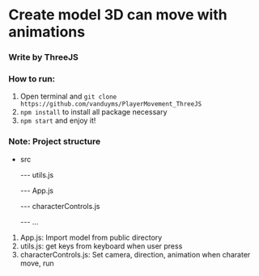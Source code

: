 # Create model 3D can move with animations

### Write by ThreeJS

### How to run:
1. Open terminal and `git clone https://github.com/vanduyms/PlayerMovement_ThreeJS`
2. `npm install` to install all package necessary
3. `npm start` and enjoy it!


### Note: Project structure
- src

  --- utils.js
  
  --- App.js
  
  --- characterControls.js
  
  --- ...

1. App.js: Import model from public directory
1. utils.js: get keys from keyboard when user press
2. characterControls.js: Set camera, direction, animation when charater move, run
